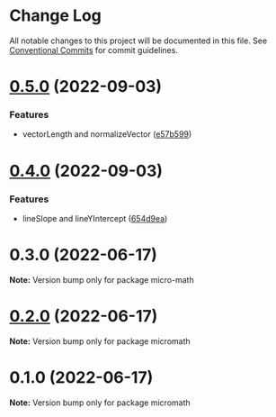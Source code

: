 # Change Log

All notable changes to this project will be documented in this file.
See [Conventional Commits](https://conventionalcommits.org) for commit guidelines.

# [0.5.0](https://github.com/tkofh/micro-math/compare/micro-math@0.4.0...micro-math@0.5.0) (2022-09-03)


### Features

* vectorLength and normalizeVector ([e57b599](https://github.com/tkofh/micro-math/commit/e57b599f7747b2eee3b98b682e88cba09056ac45))





# [0.4.0](https://github.com/tkofh/micro-math/compare/micro-math@0.3.0...micro-math@0.4.0) (2022-09-03)


### Features

* lineSlope and lineYIntercept ([654d9ea](https://github.com/tkofh/micro-math/commit/654d9ea51958aea2a466be831b7b6fdf857593f3))





# 0.3.0 (2022-06-17)

**Note:** Version bump only for package micro-math





# [0.2.0](https://github.com/tkofh/micromath/compare/micromath@0.1.0...micromath@0.2.0) (2022-06-17)

**Note:** Version bump only for package micromath





# 0.1.0 (2022-06-17)

**Note:** Version bump only for package micromath
